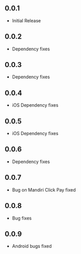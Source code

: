 ## 0.0.1

* Initial Release

## 0.0.2

* Dependency fixes

## 0.0.3

* Dependency fixes

## 0.0.4

* iOS Dependency fixes

## 0.0.5

* iOS Dependency fixes

## 0.0.6

* Dependency fixes

## 0.0.7

* Bug on Mandiri Click Pay fixed

## 0.0.8

* Bug fixes

## 0.0.9

* Android bugs fixed
